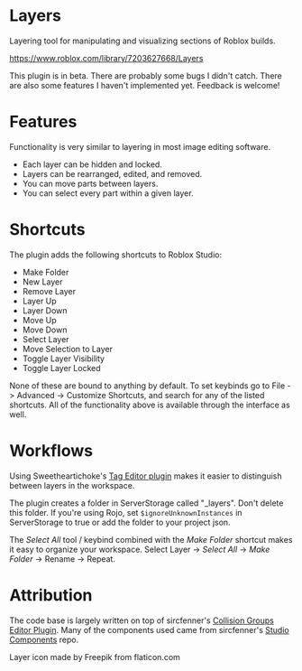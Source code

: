 # Layers

Layering tool for manipulating and visualizing sections of Roblox builds.

<https://www.roblox.com/library/7203627668/Layers>

This plugin is in beta. There are probably some bugs I didn't catch. There are also some features I haven't implemented yet. Feedback is welcome!

# Features
Functionality is very similar to layering in most image editing software.
- Each layer can be hidden and locked.
- Layers can be rearranged, edited, and removed.
- You can move parts between layers.
- You can select every part within a given layer.

# Shortcuts
The plugin adds the following shortcuts to Roblox Studio:
- Make Folder
- New Layer
- Remove Layer
- Layer Up
- Layer Down
- Move Up
- Move Down
- Select Layer
- Move Selection to Layer
- Toggle Layer Visibility
- Toggle Layer Locked

None of these are bound to anything by default. To set keybinds go to File -> Advanced -> Customize Shortcuts, and search for any of the listed shortcuts. All of the functionality above is available through the interface as well.

# Workflows
Using Sweetheartichoke's [Tag Editor plugin](https://www.roblox.com/library/948084095/Tag-Editor) makes it easier to distinguish between layers in the workspace.

The plugin creates a folder in ServerStorage called "_layers". Don't delete this folder. If you're using Rojo, set `$ignoreUnknownInstances` in ServerStorage to true or add the folder to your project json.

The _Select All_ tool / keybind combined with the _Make Folder_ shortcut makes it easy to organize your workspace. Select Layer -> _Select All_ -> _Make Folder_ -> Rename -> Repeat.

# Attribution
The code base is largely written on top of sircfenner's [Collision Groups Editor Plugin](https://github.com/sircfenner/CollisionGroupsEditor). Many of the components used came from sircfenner's [Studio Components](https://github.com/sircfenner/StudioComponents) repo.

Layer icon made by Freepik from flaticon.com